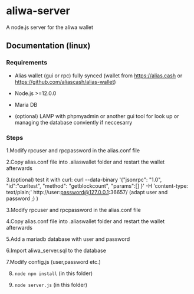 # aliwa-server
A node.js server for the aliwa wallet

## Documentation (linux)

### Requirements

* Alias wallet (gui or rpc) fully synced (wallet from https://alias.cash or https://github.com/aliascash/alias-wallet)

* Node.js >=12.0.0

* Maria DB

* (optional) LAMP with phpmyadmin or another gui tool for look up or managing the database conviently if neccesarry


### Steps

1.Modify rpcuser and rpcpassword in the alias.conf file

2.Copy alias.conf file into .aliaswallet folder and restart the wallet afterwards

3.(optional) test it with curl: curl --data-binary '{"jsonrpc": "1.0", "id":"curltest", "method": "getblockcount", "params":[] }' -H 'content-type: text/plain;' http://user:password@127.0.0.1:36657/ (adapt user and password ;) )

3.Modify rpcuser and rpcpassword in the alias.conf file

4.Copy alias.conf file into .aliaswallet folder and restart the wallet afterwards

5.Add a mariadb database with user and password

6.Import aliwa_server.sql to the database

7.Modify config.js (user,password etc.)

8. `node npm install` (in this folder)

9. `node server.js` (in this folder)
